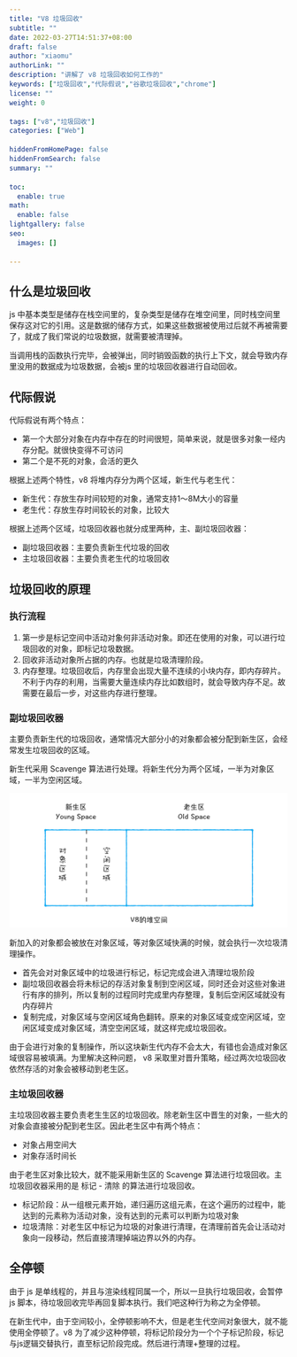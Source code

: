 ```yaml
---
title: "V8 垃圾回收"
subtitle: ""
date: 2022-03-27T14:51:37+08:00
draft: false
author: "xiaomu"
authorLink: ""
description: "讲解了 v8 垃圾回收如何工作的"
keywords: ["垃圾回收","代际假说","谷歌垃圾回收","chrome"]
license: ""
weight: 0

tags: ["v8","垃圾回收"]
categories: ["Web"]

hiddenFromHomePage: false
hiddenFromSearch: false
summary: ""

toc:
  enable: true
math:
  enable: false
lightgallery: false
seo:
  images: []

---
```


## 什么是垃圾回收

js 中基本类型是储存在栈空间里的，复杂类型是储存在堆空间里，同时栈空间里保存这对它的引用。这是数据的储存方式，如果这些数据被使用过后就不再被需要了，就成了我们常说的垃圾数据，就需要被清理掉。

当调用栈的函数执行完毕，会被弹出，同时销毁函数的执行上下文，就会导致内存里没用的数据成为垃圾数据，会被js 里的垃圾回收器进行自动回收。

## 代际假说

代际假说有两个特点：

- 第一个大部分对象在内存中存在的时间很短，简单来说，就是很多对象一经内存分配。就很快变得不可访问
- 第二个是不死的对象，会活的更久

根据上述两个特性，v8 将堆内存分为两个区域，新生代与老生代：

- 新生代：存放生存时间较短的对象，通常支持1～8M大小的容量
- 老生代：存放生存时间较长的对象，比较大

根据上述两个区域，垃圾回收器也就分成里两种，主、副垃圾回收器：

- 副垃圾回收器：主要负责新生代垃圾的回收
- 主垃圾回收器：主要负责老生代的垃圾回收

## 垃圾回收的原理

### 执行流程

1. 第一步是标记空间中活动对象何非活动对象。即还在使用的对象，可以进行垃圾回收的对象，即标记垃圾数据。
1. 回收非活动对象所占据的内存。也就是垃圾清理阶段。
1. 内存整理。垃圾回收后，内存里会出现大量不连续的小块内存，即内存碎片。不利于内存的利用，当需要大量连续内存比如数组时，就会导致内存不足。故需要在最后一步，对这些内存进行整理。

### 副垃圾回收器

主要负责新生代的垃圾回收，通常情况大部分小的对象都会被分配到新生区，会经常发生垃圾回收的区域。

新生代采用 Scavenge 算法进行处理。将新生代分为两个区域，一半为对象区域，一半为空闲区域。

![v8 堆叠空间](v8堆叠空间.png)

新加入的对象都会被放在对象区域，等对象区域快满的时候，就会执行一次垃圾清理操作。

- 首先会对对象区域中的垃圾进行标记，标记完成会进入清理垃圾阶段
- 副垃圾回收器会将未标记的存活对象复制到空闲区域，同时还会对这些对象进行有序的排列，所以复制的过程同时完成里内存整理，复制后空闲区域就没有内存碎片
- 复制完成，对象区域与空闲区域角色翻转。原来的对象区域变成空闲区域，空闲区域变成对象区域，清空空闲区域，就这样完成垃圾回收。

由于会进行对象的复制操作，所以这块新生代内存不会太大，有错也会造成对象区域很容易被填满。为里解决这种问题， v8 采取里对晋升策略，经过两次垃圾回收依然存活的对象会被移动到老生区。

### 主垃圾回收器

主垃圾回收器主要负责老生生区的垃圾回收。除老新生区中晋生的对象，一些大的对象会直接被分配到老生区。因此老生区中有两个特点：

- 对象占用空间大
- 对象存活时间长

由于老生区对象比较大，就不能采用新生区的 Scavenge 算法进行垃圾回收。主垃圾回收器采用的是 标记 - 清除 的算法进行垃圾回收。

- 标记阶段：从一组根元素开始，递归遍历这组元素，在这个遍历的过程中，能达到的元素称为活动对象，没有达到的元素可以判断为垃圾对象
- 垃圾清除：对老生区中标记为垃圾的对象进行清理，在清理前首先会让活动对象向一段移动，然后直接清理掉端边界以外的内存。

## 全停顿

由于 js 是单线程的，并且与渲染线程同属一个，所以一旦执行垃圾回收，会暂停 js 脚本，待垃圾回收完毕再回复脚本执行。我们吧这种行为称之为全停顿。

在新生代中，由于空间较小，全停顿影响不大，但是老生代空间对象很大，就不能使用全停顿了。v8 为了减少这种停顿，将标记阶段分为一个个子标记阶段，标记与js逻辑交替执行，直至标记阶段完成。然后进行清理+整理的过程。
